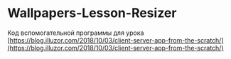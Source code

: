# Wallpapers-Lesson-Resizer

Код вспомогательной программы для урока [https://blog.illuzor.com/2018/10/03/client-server-app-from-the-scratch/](https://blog.illuzor.com/2018/10/03/client-server-app-from-the-scratch/)
